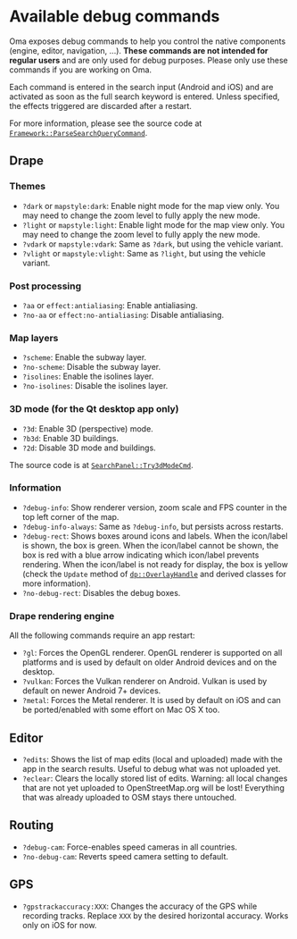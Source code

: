 # Available debug commands

Oma exposes debug commands to help you control the native components (engine, editor, navigation, ...). **These commands are not intended for regular users** and are only used for debug purposes. Please only use these commands if you are working on Oma.

Each command is entered in the search input (Android and iOS) and are activated as soon as the full search keyword is entered. Unless specified, the effects triggered are discarded after a restart.

For more information, please see the source code at [`Framework::ParseSearchQueryCommand`](../map/framework.cpp).

## Drape

### Themes

- `?dark` or `mapstyle:dark`: Enable night mode for the map view only. You may need to change the zoom level to fully apply the new mode.
- `?light` or `mapstyle:light`: Enable light mode for the map view only. You may need to change the zoom level to fully apply the new mode.
- `?vdark` or `mapstyle:vdark`: Same as `?dark`, but using the vehicle variant.
- `?vlight` or `mapstyle:vlight`: Same as `?light`, but using the vehicle variant.

### Post processing

- `?aa` or `effect:antialiasing`: Enable antialiasing.
- `?no-aa` or `effect:no-antialiasing`: Disable antialiasing.

### Map layers

- `?scheme`: Enable the subway layer.
- `?no-scheme`: Disable the subway layer.
- `?isolines`: Enable the isolines layer.
- `?no-isolines`: Disable the isolines layer.

### 3D mode (for the Qt desktop app only)
- `?3d`: Enable 3D (perspective) mode.
- `?b3d`: Enable 3D buildings.
- `?2d`: Disable 3D mode and buildings.

The source code is at [`SearchPanel::Try3dModeCmd`](../qt/search_panel.cpp).

### Information

- `?debug-info`: Show renderer version, zoom scale and FPS counter in the top left corner of the map.
- `?debug-info-always`: Same as `?debug-info`, but persists across restarts.
- `?debug-rect`: Shows boxes around icons and labels. When the icon/label is shown, the box is green. When the icon/label cannot be shown, the box is red with a blue arrow indicating which icon/label prevents rendering. When the icon/label is not ready for display, the box is yellow (check the `Update` method of [`dp::OverlayHandle`](../drape/overlay_handle.hpp) and derived classes for more information).
- `?no-debug-rect`: Disables the debug boxes.

### Drape rendering engine

All the following commands require an app restart:

- `?gl`: Forces the OpenGL renderer. OpenGL renderer is supported on all platforms and is used by default on older Android devices and on the desktop.
- `?vulkan`: Forces the Vulkan renderer on Android. Vulkan is used by default on newer Android 7+ devices.
- `?metal`: Forces the Metal renderer. It is used by default on iOS and can be ported/enabled with some effort on Mac OS X too.

## Editor

- `?edits`: Shows the list of map edits (local and uploaded) made with the app in the search results. Useful to debug what was not uploaded yet.
- `?eclear`: Clears the locally stored list of edits. Warning: all local changes that are not yet uploaded to OpenStreetMap.org will be lost! Everything that was already uploaded to OSM stays there untouched.

## Routing

- `?debug-cam`: Force-enables speed cameras in all countries.
- `?no-debug-cam`: Reverts speed camera setting to default.

## GPS

- `?gpstrackaccuracy:XXX`: Changes the accuracy of the GPS while recording tracks. Replace `XXX` by the desired horizontal accuracy. Works only on iOS for now.
